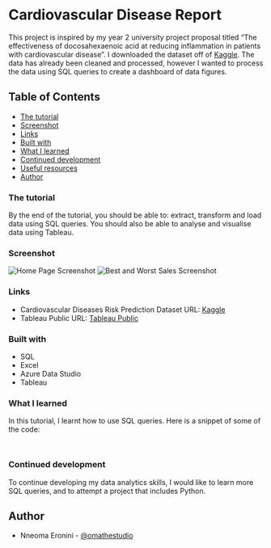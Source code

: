 # Cardiovascular Disease Report

This project is inspired by my year 2 university project proposal titled “The effectiveness of docosahexaenoic acid at reducing inflammation in patients with cardiovascular disease”. I downloaded the dataset off of [Kaggle](https://www.kaggle.com/datasets/alphiree/cardiovascular-diseases-risk-prediction-dataset). The data has already been cleaned and processed, however I wanted to process the data using SQL queries to create a dashboard of data figures.

## Table of Contents

- [The tutorial](#the-tutorial)
- [Screenshot](#screenshot)
- [Links](#links)
- [Built with](#built-with)
- [What I learned](#what-i-learned)
- [Continued development](#continued-development)
- [Useful resources](#useful-resources)
- [Author](#author)

### The tutorial

By the end of the tutorial, you should be able to: extract, transform and load data using SQL queries. You should also be able to analyse and visualise data using Tableau.

### Screenshot

![Home Page Screenshot](screenshots/)
![Best and Worst Sales Screenshot](screenshots/)

### Links

- Cardiovascular Diseases Risk Prediction Dataset URL: [Kaggle](https://www.kaggle.com/datasets/alphiree/cardiovascular-diseases-risk-prediction-dataset)
- Tableau Public URL: [Tableau Public]()

### Built with

- SQL
- Excel
- Azure Data Studio
- Tableau

### What I learned

In this tutorial, I learnt how to use SQL queries. Here is a snippet of some of the code:

```sql

```

```sql

```

### Continued development

To continue developing my data analytics skills, I would like to learn more SQL queries, and to attempt a project that includes Python.

## Author

- Nneoma Eronini - [@omathestudio](https://public.tableau.com/app/profile/nneoma.eronini)
